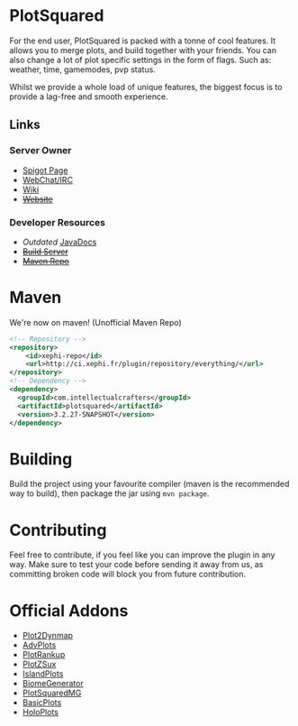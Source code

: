 # PlotSquared
For the end user, PlotSquared is packed with a tonne of cool features.
It allows you to merge plots, and build together with your friends. 
You can also change a lot of plot specific settings in the form of
flags. Such as: weather, time, gamemodes, pvp status. 

Whilst we provide a whole load of unique features, the biggest focus
is to provide a lag-free and smooth experience.

## Links

### Server Owner
* [Spigot Page](https://www.spigotmc.org/resources/plotsquared.1177/)
* [WebChat/IRC](http://webchat.esper.net/?nick=&channels=IntellectualCrafters&fg_color=000&fg_sec_color=000&bg_color=FFF)
* [Wiki](https://github.com/intellectualcrafters/plotsquared/wiki)
* [~~Website~~](http://plotsquared.com)

### Developer Resources
* *Outdated* [JavaDocs](http://empcraft.com/plotsquared/doc/)
* [~~Build Server~~](http://ci.xephi.fr/job/PlotSquared/)
* [~~Maven Repo~~](http://ci.xephi.fr/plugin/repository/everything/)


# Maven
We're now on maven! (Unofficial Maven Repo)
```xml
<!-- Repository -->
<repository>
    <id>xephi-repo</id>
    <url>http://ci.xephi.fr/plugin/repository/everything/</url>
</repository>
<!-- Dependency -->
<dependency>
  <groupId>com.intellectualcrafters</groupId>
  <artifactId>plotsquared</artifactId>
  <version>3.2.27-SNAPSHOT</version>
</dependency>
```

# Building
Build the project using your favourite compiler (maven is the recommended way to build), then package the jar using `mvn package`. 

# Contributing
Feel free to contribute, if you feel like you can improve the plugin in any way. Make sure to test your code before sending it away from us, as committing broken code will block you from future contribution.

# Official Addons
* [Plot2Dynmap](http://www.spigotmc.org/resources/plot2dynmap.1292/)
* [AdvPlots](http://www.spigotmc.org/resources/advplots-%CE%B2.1500/)
* [PlotRankup](http://www.spigotmc.org/resources/plotrankup.1571/)
* [PlotZSux](https://www.spigotmc.org/resources/plotzsux.9563/)
* [IslandPlots](https://www.spigotmc.org/resources/islandplots.9421/)
* [BiomeGenerator](https://www.spigotmc.org/resources/biomegenerator.1663/)
* [PlotSquaredMG](https://www.spigotmc.org/resources/plotsquaredmg.8025/)
* [BasicPlots](https://www.spigotmc.org/resources/basicplots.6901/)
* [HoloPlots](https://www.spigotmc.org/resources/holoplots.4880/)
